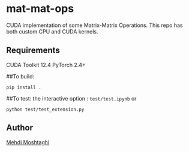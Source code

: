 # mat-mat-ops
CUDA implementation of some Matrix-Matrix Operations.
This repo has both custom CPU and CUDA kernels.

## Requirements
CUDA Toolkit 12.4
PyTorch 2.4+

##To build:
```
pip install .
```

##To test:
the interactive option : `test/test.ipynb`
or
```
python test/test_extension.py
```

## Author

[Mehdi Moshtaghi](https://github.com/MMoshtaghi)
